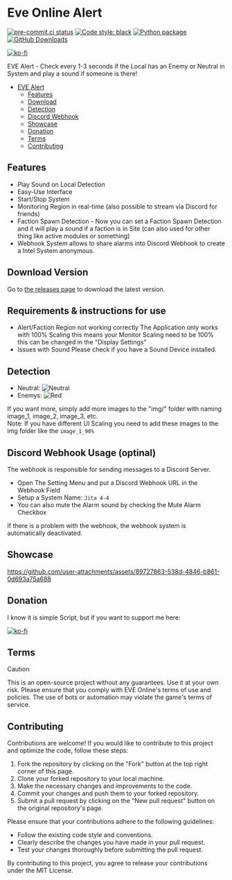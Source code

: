 # Eve Online Alert

[![pre-commit.ci status](https://results.pre-commit.ci/badge/github/Geuthur/EVE-Alert-Opensource/main.svg)](https://results.pre-commit.ci/latest/github/Geuthur/EVE-Alert-Opensource/main)
[![Code style: black](https://img.shields.io/badge/code%20style-black-000000.svg)](https://github.com/psf/black)
[![Python package](https://github.com/Geuthur/EVE-Alert-Opensource/actions/workflows/python-package.yml/badge.svg)](https://github.com/Geuthur/EVE-Alert-Opensource/actions/workflows/python-package.yml)
[![GitHub Downloads](https://img.shields.io/github/downloads/Geuthur/EVE-Alert-Opensource/total)](https://tooomm.github.io/github-release-stats/?username=Geuthur&repository=EVE-Alert-Opensource)

[![ko-fi](https://ko-fi.com/img/githubbutton_sm.svg)](https://ko-fi.com/W7W810Q5J4)

EVE Alert - Check every 1-3 seconds if the Local has an Enemy or Neutral in System and play a sound if someone is there!

- [EVE Alert](#evealert)
  - [Features](#features)
  - [Download](#step1)
  - [Detection](#detection)
  - [Discord Webhook](#webhook)
  - [Showcase](#showcase)
  - [Donation](#donation)
  - [Terms](#terms)
  - [Contributing](#contributing)

## Features<a name="features"></a>

- Play Sound on Local Detection
- Easy-Use Interface
- Start/Stop System
- Monitoring Region in real-time (also possible to stream via Discord for friends)
- Faction Spawn Detection - Now you can set a Faction Spawn Detection and it will play a sound if a faction is in Site (can also used for other thing like active modules or something)
- Webhook System allows to share alarms into Discord Webhook to create a Intel System anonymous.

## Download Version<a name="step1"></a>

Go to [the releases page](https://github.com/Geuthur/EVE-Alert-Opensource/releases) to download the latest version.

## Requirements & instructions for use

- Alert/Faction Region not working correctly
  The Application only works with 100% Scaling this means your Monitor Scaling need to be 100% this can be changed in the "Display Settings"
- Issues with Sound
  Please check if you have a Sound Device installed.

## Detection<a name="detection"></a>

- Neutral: ![Neutral](https://i.imgur.com/SdjoIs6.png)
- Enemys: ![Red](https://i.imgur.com/O0VTT69.png)

If you want more, simply add more images to the "img/" folder with naming image_1, image_2, image_3, etc.\
Note: If you have different UI Scaling you need to add these images to the img folder like the `image_1_90%`

## Discord Webhook Usage (optinal)<a name="webhook"></a>

The webhook is responsible for sending messages to a Discord Server.

- Open The Setting Menu and put a Discord Webhook URL in the Webhook Field
- Setup a System Name: `Jita 4-4`
- You can also mute the Alarm sound by checking the Mute Alarm Checkbox

If there is a problem with the webhook, the webhook system is automatically deactivated.

## Showcase<a name="showcase"></a>

https://github.com/user-attachments/assets/89727863-538d-4846-b861-0d693a75a688

## Donation<a name="donation"></a>

I know it is simple Script, but if you want to support me here:

[![ko-fi](https://ko-fi.com/img/githubbutton_sm.svg)](https://ko-fi.com/W7W810Q5J4)

## Terms<a name="terms"></a>

> [!CAUTION]
> This is an open-source project without any guarantees. Use it at your own risk.
> Please ensure that you comply with EVE Online's terms of use and policies. The use of bots or automation may violate the game's terms of service.

## Contributing<a name="contributing"></a>

Contributions are welcome! If you would like to contribute to this project and optimize the code, follow these steps:

1. Fork the repository by clicking on the "Fork" button at the top right corner of this page.
1. Clone your forked repository to your local machine.
1. Make the necessary changes and improvements to the code.
1. Commit your changes and push them to your forked repository.
1. Submit a pull request by clicking on the "New pull request" button on the original repository's page.

Please ensure that your contributions adhere to the following guidelines:

- Follow the existing code style and conventions.
- Clearly describe the changes you have made in your pull request.
- Test your changes thoroughly before submitting the pull request.

By contributing to this project, you agree to release your contributions under the MIT License.
